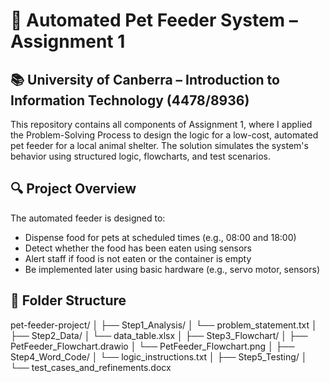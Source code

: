 # 🐾 Automated Pet Feeder System – Assignment 1

## 📚 University of Canberra – Introduction to Information Technology (4478/8936)

This repository contains all components of Assignment 1, where I applied the Problem-Solving Process to design the logic for a low-cost, automated pet feeder for a local animal shelter. The solution simulates the system's behavior using structured logic, flowcharts, and test scenarios.


## 🔍 Project Overview

The automated feeder is designed to:
- Dispense food for pets at scheduled times (e.g., 08:00 and 18:00)
- Detect whether the food has been eaten using sensors
- Alert staff if food is not eaten or the container is empty
- Be implemented later using basic hardware (e.g., servo motor, sensors)


## 📁 Folder Structure
pet-feeder-project/
│
├── Step1_Analysis/
│ └── problem_statement.txt
│
├── Step2_Data/
│ └── data_table.xlsx
│
├── Step3_Flowchart/
│ ├── PetFeeder_Flowchart.drawio
│ └── PetFeeder_Flowchart.png
│
├── Step4_Word_Code/
│ └── logic_instructions.txt
│
├── Step5_Testing/
│ └── test_cases_and_refinements.docx

